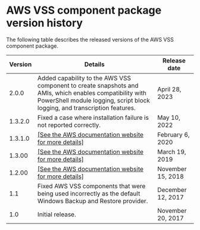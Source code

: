 # AWS VSS component package version history<a name="application-consistent-snapshots-details"></a>

The following table describes the released versions of the AWS VSS component package\.


| Version | Details | Release date | 
| --- | --- | --- | 
| 2\.0\.0 |  Added capability to the AWS VSS component to create snapshots and AMIs, which enables compatibility with PowerShell module logging, script block logging, and transcription features\.  | April 28, 2023 | 
| 1\.3\.2\.0 |  Fixed a case where installation failure is not reported correctly\.  | May 10, 2022 | 
| 1\.3\.1\.0 |  [\[See the AWS documentation website for more details\]](http://docs.aws.amazon.com/AWSEC2/latest/WindowsGuide/application-consistent-snapshots-details.html)  | February 6, 2020 | 
| 1\.3\.00 |  [\[See the AWS documentation website for more details\]](http://docs.aws.amazon.com/AWSEC2/latest/WindowsGuide/application-consistent-snapshots-details.html)  | March 19, 2019 | 
| 1\.2\.00 |  [\[See the AWS documentation website for more details\]](http://docs.aws.amazon.com/AWSEC2/latest/WindowsGuide/application-consistent-snapshots-details.html)  | November 15, 2018 | 
| 1\.1 | Fixed AWS VSS components that were being used incorrectly as the default Windows Backup and Restore provider\. | December 12, 2017 | 
| 1\.0 | Initial release\.  | November 20, 2017 | 